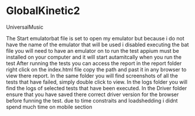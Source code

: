 # GlobalKinetic2
UniversalMusic

The Start emulatorbat file is set to open my emulator but because i do not have the name of the emulator that will be used i disabled executing the bat file
you will need to have an emulator on to run the test
appium must be installed on your computer and it will start autamitcally when you run the test
After running the tests you can access the report in the report folder right click on the index.html file copy the path and past it in any browser to view there report.
In the same folder you will find screenshots of all the tests that have failed, simply double click to view.
In the logs folder you will find the logs of selected tests that have been executed.
In the Driver folder ensure that you have saved there correct driver version for the browser before funning the test.
due to time constraits and loadshedding i didnt spend much time on mobile section
